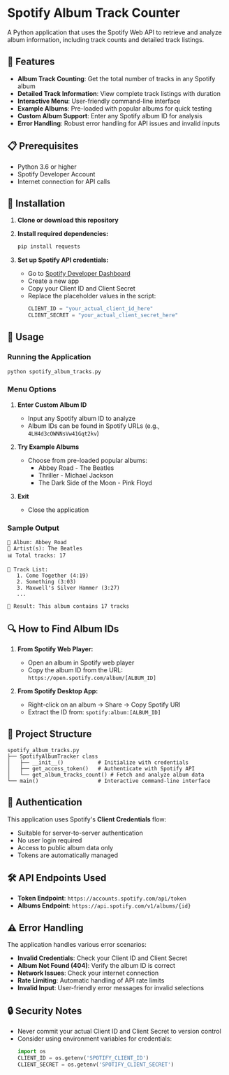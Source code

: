 


          
# Spotify Album Track Counter

A Python application that uses the Spotify Web API to retrieve and analyze album information, including track counts and detailed track listings.

## 🎵 Features

- **Album Track Counting**: Get the total number of tracks in any Spotify album
- **Detailed Track Information**: View complete track listings with duration
- **Interactive Menu**: User-friendly command-line interface
- **Example Albums**: Pre-loaded with popular albums for quick testing
- **Custom Album Support**: Enter any Spotify album ID for analysis
- **Error Handling**: Robust error handling for API issues and invalid inputs

## 📋 Prerequisites

- Python 3.6 or higher
- Spotify Developer Account
- Internet connection for API calls

## 🔧 Installation

1. **Clone or download this repository**

2. **Install required dependencies:**
   ```bash
   pip install requests
   ```

3. **Set up Spotify API credentials:**
   - Go to [Spotify Developer Dashboard](https://developer.spotify.com/dashboard/applications)
   - Create a new app
   - Copy your Client ID and Client Secret
   - Replace the placeholder values in the script:
     ```python
     CLIENT_ID = "your_actual_client_id_here"
     CLIENT_SECRET = "your_actual_client_secret_here"
     ```

## 🚀 Usage

### Running the Application

```bash
python spotify_album_tracks.py
```

### Menu Options

1. **Enter Custom Album ID**
   - Input any Spotify album ID to analyze
   - Album IDs can be found in Spotify URLs (e.g., `4LH4d3cOWNNsVw41Gqt2kv`)

2. **Try Example Albums**
   - Choose from pre-loaded popular albums:
     - Abbey Road - The Beatles
     - Thriller - Michael Jackson
     - The Dark Side of the Moon - Pink Floyd

3. **Exit**
   - Close the application

### Sample Output

```
📀 Album: Abbey Road
🎵 Artist(s): The Beatles
📊 Total tracks: 17

📝 Track List:
   1. Come Together (4:19)
   2. Something (3:03)
   3. Maxwell's Silver Hammer (3:27)
   ...

🎯 Result: This album contains 17 tracks
```

## 🔍 How to Find Album IDs

1. **From Spotify Web Player:**
   - Open an album in Spotify web player
   - Copy the album ID from the URL: `https://open.spotify.com/album/[ALBUM_ID]`

2. **From Spotify Desktop App:**
   - Right-click on an album → Share → Copy Spotify URI
   - Extract the ID from: `spotify:album:[ALBUM_ID]`

## 📁 Project Structure

```
spotify_album_tracks.py
├── SpotifyAlbumTracker class
│   ├── __init__()           # Initialize with credentials
│   ├── get_access_token()   # Authenticate with Spotify API
│   └── get_album_tracks_count() # Fetch and analyze album data
└── main()                   # Interactive command-line interface
```

## 🔐 Authentication

This application uses Spotify's **Client Credentials** flow:
- Suitable for server-to-server authentication
- No user login required
- Access to public album data only
- Tokens are automatically managed

## 🛠️ API Endpoints Used

- **Token Endpoint**: `https://accounts.spotify.com/api/token`
- **Albums Endpoint**: `https://api.spotify.com/v1/albums/{id}`

## ⚠️ Error Handling

The application handles various error scenarios:

- **Invalid Credentials**: Check your Client ID and Client Secret
- **Album Not Found (404)**: Verify the album ID is correct
- **Network Issues**: Check your internet connection
- **Rate Limiting**: Automatic handling of API rate limits
- **Invalid Input**: User-friendly error messages for invalid selections

## 🔒 Security Notes

- Never commit your actual Client ID and Client Secret to version control
- Consider using environment variables for credentials:
  ```python
  import os
  CLIENT_ID = os.getenv('SPOTIFY_CLIENT_ID')
  CLIENT_SECRET = os.getenv('SPOTIFY_CLIENT_SECRET')
  ```


